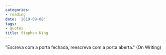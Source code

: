 ```yaml
---
categories:
- reading
date: '2019-09-08'
tags:
- quotes
title: Stephen King
---
```


"Escreva com a porta fechada, reescreva com a porta aberta." (On Writing)

